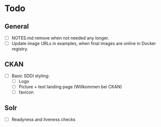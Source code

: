 # Todo

## General

* [ ] NOTES.md remove when not needed any longer.
* [ ] Update image URLs in examples, when final images are online in Docker registry.

## CKAN

* [ ] Basic SDDI styling:
  * [ ] Logo
  * [ ] Picture + text landing page (Willkommen bei CKAN)
  * [ ] favicon

## Solr

* [ ] Readyness and liveness checks
